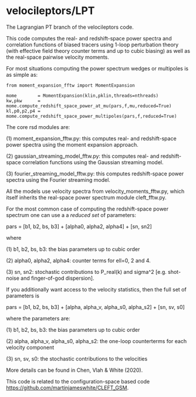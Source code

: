 # velocileptors/LPT

The Lagrangian PT branch of the velocileptors code.

This code computes the real- and redshift-space power spectra and
correlation functions of biased tracers using 1-loop perturbation
theory (with effective field theory counter terms and up to cubic
biasing) as well as the real-space pairwise velocity moments.

For most situations computing the power spectrum wedges or multipoles
is as simple as:

```
from moment_expansion_fftw import MomentExpansion

mome        = MomentExpansion(klin,pklin,threads=nthreads)
kw,pkw      = mome.compute_redshift_space_power_at_mu(pars,f,mu,reduced=True)
kl,p0,p2,p4 = mome.compute_redshift_space_power_multipoles(pars,f,reduced=True)
```

The core rsd modules are:

(1) moment_expansion_fftw.py: this computes real- and redshift-space power
spectra using the moment expansion approach.

(2) gaussian_streaming_model_fftw.py: this computes real- and redshift-space
correlation functions using the Gaussian streaming model.

(3) fourier_streaming_model_fftw.py: this computes redshift-space
power spectra using the Fourier streaming model. 

All the models use velocity spectra from velocity_moments_fftw.py,
which itself inherits the real-space power spectrum module cleft_fftw.py.



For the most common case of computing the redshift-space power spectrum
one can use a a _reduced set_ of parameters:

pars = [b1, b2, bs, b3] +  [alpha0, alpha2, alpha4] +  [sn, sn2]

where

(1) b1, b2, bs, b3:  the bias parameters up to cubic order

(2) alpha0, alpha2, alpha4: counter terms for ell=0, 2 and 4.

(3) sn, sn2: stochastic contributions to P_real(k) and sigma^2
    [e.g. shot-noise and finger-of-god dispersion].


If you additionally want access to the velocity statistics, then the
full set of parameters is

pars = [b1, b2, bs, b3] +  [alpha, alpha_v, alpha_s0, alpha_s2] +  [sn, sv, s0]

where the parameters are:

(1) b1, b2, bs, b3: the bias parameters up to cubic order

(2) alpha, alpha_v, alpha_s0, alpha_s2: the one-loop counterterms
for each velocity component

(3) sn, sv, s0: the stochastic contributions to the velocities

More details can be found in Chen, Vlah & White (2020).




This code is related to the configuration-space based code https://github.com/martinjameswhite/CLEFT_GSM.

